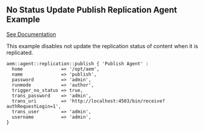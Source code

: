 ## No Status Update Publish Replication Agent Example

[See Documentation](https://docs.adobe.com/docs/en/aem/6-2/deploy/configuring/replication.html#Configuring%20your%20Replication%20Agents)

This example disables not update the replication status of content when it is replicated.

~~~ puppet
aem::agent::replication::publish { 'Publish Agent' :
  home              => '/opt/aem',
  name              => 'publish',
  password          => 'admin',
  runmode           => 'author',
  trigger_no_status => true,
  trans_password    => 'admin',
  trans_uri         => 'http://localhost:4503/bin/receive?authRequestLogin=1',
  trans_user        => 'admin',
  username          => 'admin',
}
~~~
